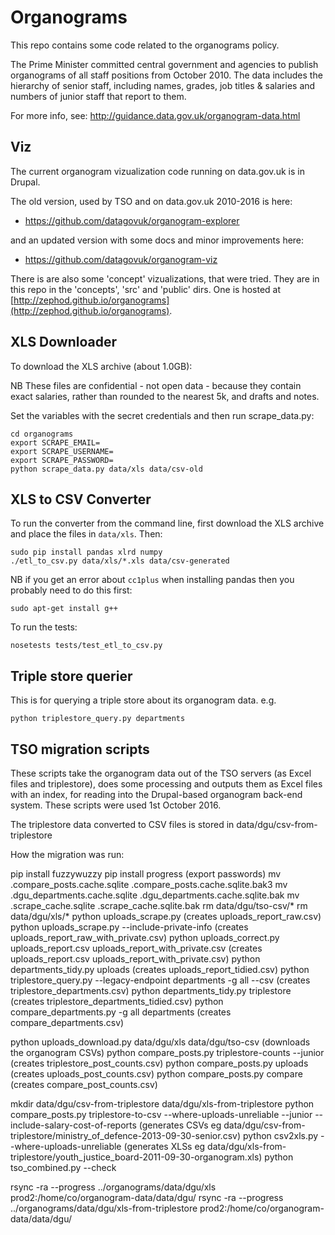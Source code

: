 # Organograms

This repo contains some code related to the organograms policy.

The Prime Minister committed central government and agencies to publish organograms of all staff positions from October 2010. The data includes the hierarchy of senior staff, including names, grades, job titles & salaries and numbers of junior staff that report to them.

For more info, see: http://guidance.data.gov.uk/organogram-data.html


## Viz

The current organogram vizualization code running on data.gov.uk is in Drupal.

The old version, used by TSO and on data.gov.uk 2010-2016 is here:

* https://github.com/datagovuk/organogram-explorer

and an updated version with some docs and minor improvements here:

* https://github.com/datagovuk/organogram-viz

There is are also some 'concept' vizualizations, that were tried. They are in this repo in the 'concepts', 'src' and 'public' dirs. One is hosted at [http://zephod.github.io/organograms](http://zephod.github.io/organograms).


## XLS Downloader

To download the XLS archive (about 1.0GB):

NB These files are confidential - not open data - because they contain exact salaries, rather than rounded to the nearest 5k, and drafts and notes.

Set the variables with the secret credentials and then run scrape_data.py:

    cd organograms
    export SCRAPE_EMAIL=
    export SCRAPE_USERNAME=
    export SCRAPE_PASSWORD=
    python scrape_data.py data/xls data/csv-old


## XLS to CSV Converter

To run the converter from the command line, first download the XLS archive and place the files in `data/xls`. Then:

    sudo pip install pandas xlrd numpy
    ./etl_to_csv.py data/xls/*.xls data/csv-generated

NB if you get an error about `cc1plus` when installing pandas then you probably need to do this first:

    sudo apt-get install g++

To run the tests:

    nosetests tests/test_etl_to_csv.py


## Triple store querier

This is for querying a triple store about its organogram data. e.g.

    python triplestore_query.py departments


## TSO migration scripts

These scripts take the organogram data out of the TSO servers (as Excel files and triplestore), does some processing and outputs them as Excel files with an index, for reading into the Drupal-based organogram back-end system. These scripts were used 1st October 2016.

The triplestore data converted to CSV files is stored in data/dgu/csv-from-triplestore

How the migration was run:

pip install fuzzywuzzy
pip install progress
(export passwords)
mv .compare_posts.cache.sqlite .compare_posts.cache.sqlite.bak3
mv .dgu_departments.cache.sqlite .dgu_departments.cache.sqlite.bak
mv .scrape_cache.sqlite .scrape_cache.sqlite.bak
rm data/dgu/tso-csv/*
rm data/dgu/xls/*
python uploads_scrape.py
   (creates uploads_report_raw.csv)
python uploads_scrape.py --include-private-info
   (creates uploads_report_raw_with_private.csv)
python uploads_correct.py uploads_report.csv uploads_report_with_private.csv
   (creates uploads_report.csv uploads_report_with_private.csv)
python departments_tidy.py uploads
   (creates uploads_report_tidied.csv)
python triplestore_query.py --legacy-endpoint departments -g all --csv
    (creates triplestore_departments.csv)
python departments_tidy.py triplestore
    (creates triplestore_departments_tidied.csv)
python compare_departments.py -g all departments
    (creates compare_departments.csv)

python uploads_download.py data/dgu/xls data/dgu/tso-csv
    (downloads the organogram CSVs)
python compare_posts.py triplestore-counts --junior
    (creates triplestore_post_counts.csv)
python compare_posts.py uploads
  (creates uploads_post_counts.csv)
python compare_posts.py compare
  (creates compare_post_counts.csv)

mkdir data/dgu/csv-from-triplestore data/dgu/xls-from-triplestore
python compare_posts.py triplestore-to-csv --where-uploads-unreliable --junior --include-salary-cost-of-reports
   (generates CSVs eg data/dgu/csv-from-triplestore/ministry_of_defence-2013-09-30-senior.csv)
python csv2xls.py --where-uploads-unreliable
   (generates XLSs eg data/dgu/xls-from-triplestore/youth_justice_board-2011-09-30-organogram.xls)
python tso_combined.py --check

rsync -ra --progress ../organograms/data/dgu/xls prod2:/home/co/organogram-data/data/dgu/
rsync -ra --progress ../organograms/data/dgu/xls-from-triplestore prod2:/home/co/organogram-data/data/dgu/
